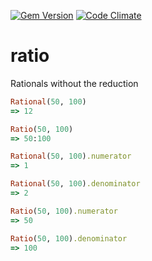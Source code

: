 [![Gem Version](https://badge.fury.io/rb/ratio.png)](http://badge.fury.io/rb/ratio) [![Code Climate](https://codeclimate.com/github/mtgrosser/ratio.png)](https://codeclimate.com/github/mtgrosser/ratio)
# ratio

Rationals without the reduction

```ruby
Rational(50, 100)
=> 12

Ratio(50, 100)
=> 50:100

Rational(50, 100).numerator
=> 1

Rational(50, 100).denominator
=> 2

Ratio(50, 100).numerator
=> 50

Ratio(50, 100).denominator
=> 100
```
